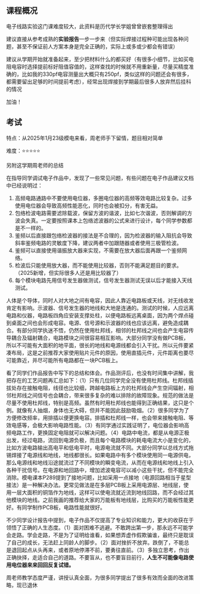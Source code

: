 ## 课程概况

电子线路实验这门课难度较大，此资料是历代学长学姐曾曾嵌套整理得出

建议直接从参考成熟的**实验报告**一步一步来（但实际焊接过程种可能出现各种问题，甚至不保证前人方案本身是完全正确的，实际上或多或少都会有错误）

建议从学期开始就准备起来，至少把材料什么的都买好（有很多小细节，比如买电阻电容时选择提前标好阻值容值的，这样查找的时候就不用重新量，尽量买精度准确的，比如我的330pf电容测量出大概只有250pf，类似这样的问题还会有很多，都需要留出足够的时间提前考虑），经常出现焊接到学期最后很多人放弃然后挂科的情况

加油！



## 考试

特点：从2025年1月23级模电来看，周老师手下留情，题目相对简单

难度：⭐⭐⭐⭐⭐





另附这学期周老师的总结

 在指导同学调试电子作品中，发现了一些常见问题，有些问题在电子作品建议文档中已经说明过：
1.  高频电路通路中不要使用电位器，多圈电位器的高频等效电路比较复杂。过多使用电位器会导致高频性能恶化，同时也会被扣分，有害无益。   
2.  包络检波电路需要滤除载波，保留方波的谐波，比如七次谐波，否则解调的方波会失真。一定要按照课本上包络滤波器的公式来进行设计，每个同学参数都是不一样的。    
3.  鉴频以后直接跟包络检波器的接法是不合理的，因为检波器的输入阻抗会导致斜率鉴频电路的灵敏度下降，建议两者中加跟随器或者使用三极管检波。    
4.  鉴频可以直接使用谐振放大器来实现，不需要在放大器后面再跟一个鉴频网络。
5.  检波后只能使用放大器，而不能使用比较器，否则不能满足题目的要求。（2025新增，但实际很多人还是用比较器了）
6.  每个模块电路先用信号发生器做测试，信号发生器测试无误以后才能接入天线测试。



人体是个导体，同时人对大地之间有电容，因此人靠近电路板或天线，对无线收发肯定有影响。示波器、信号发生器的地线和大地是连通的。测试的时候，人应远离电路和仪器，电路板四角应安装支撑处柱，以便电路板远离桌面，因为两个焊点碰到桌面之间也会形成电容。电源、信号源和示波器的线也应该远离，避免造成耦合。有部分同学执迷不悟，仍然在使用杜邦线，相邻的杜邦线之间也会产生电容传导耦合及辐射耦合，电路模块之间很容易相互影响。大部分同学没有做PCB板，所以不可能有大面积的地平面，很长的地线和电源线都会引入干扰。所以元件要紧凑布局，这是之前推荐大家使用贴片元件的原因，使用直插元件，元件距离也要尽可能靠近，并尽可能所有电路都在一块PCB板上。



看了同学们作品报告中写下的总结和体会。作品测评后，也没有时间集中讲解，我把存在的工艺问题再汇总如下：（1）只有几位同学完全没有使用杜邦线。杜邦线插拔处存在接触电阻，线径也比较细，跨越电路板上方的杜邦线会产生空间辐射，相邻杜邦线之间信号也会耦合，带来很多复杂的难以排除的故障现象。规范的做法是尽量不使用杜邦线，特别是高频。虽然有时用杜邦线也能得到正确结果，这只是个例。就像有人抽烟，身体也无大碍，但并不能因此鼓励吸烟。（2）很多同学为了方便修改频率，用排插以便更换电容。排插和杜邦线一样，也会带来接触电阻、等效电感等，会极大影响电路性能。（3）有同学通过实践证明了，电位器会影响高频电路工作，更换固定电阻就可以解决问题。（4）电路中电流，都是从电源正极出发，经过电路，流回到电源负极，而且每个电路模块的耗电电流大小是变化的，比如方波电路输出高电平和低电平时，电源电流就不同。大部分同学以总线方式拖锡焊接了电源线和地线，地线都很长。如果电路中有多个模块使用同一电源供电，那么电源线和地线沿途就流过了不同模块的瞬变电流，从而在电源线和地线上引入各种干扰信号。在电源和地回路中，增加滤波电容可以减小这些干扰，但不能完全消除。模电课本P289提到了接地问题，比如采用一点接地（电源回路相当于星型接法）是一种解决办法。更常见做法是在多层PCB板上采用电源层、地线层，使用一层大面积的铜箔作为地线，这样可以使电流就近流到地线回路，而不会经过其他模块的地线。之前我画的推荐给大家的万能板有地线层，比购买的万能板性能更好。有同学制作PCB板，电路性能就很好。



不少同学设计报告中提到，电子作品不仅提高了专业知识和能力，更大的收获在于领悟了正确的人生态度。（1）面对困难不逃避。不敢跨出第一步，那永远不可能学会走路。学会走路，不是为了证明给谁看，如果想弄虚作假欺骗谁，最终只是耽误了自己的成长，无法赶上同龄人的脚步。（2）面对挫折不放弃。跌倒了，不能总是退回起点从头再来，或者原地停滞不前，要勇往直前。（3）多独立思考，作出正确抉择，走适合自己的道路。不要盲从，也不要盲目前行，**人生不可能像电路使用电位器来来回回反复试错。**



周老师教学态度严谨，讲授认真全面，为很多同学提出了很多有效而全面的改进策略，现已退休